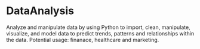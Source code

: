# DataAnalysis
Analyze and manipulate data by using Python to import, clean, manipulate, visualize, and model data to predict trends, patterns and relationships within the data. Potential usage: finanace, healthcare and marketing.
